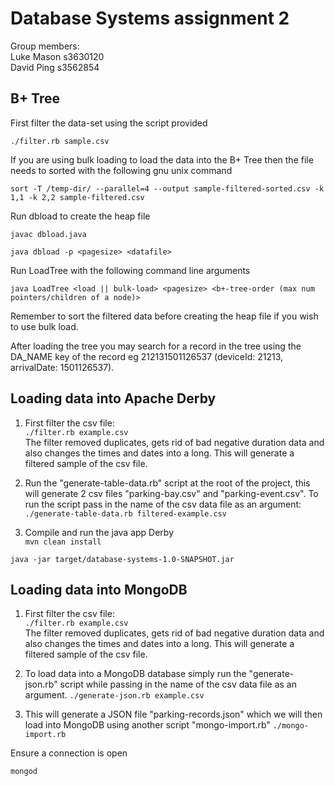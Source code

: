 # Database Systems assignment 2

Group members:\
Luke Mason s3630120\
David Ping s3562854

## B+ Tree

First filter the data-set using the script provided

``./filter.rb sample.csv``

If you are using bulk loading to load the data into the B+ Tree then the file needs to sorted with the following gnu unix command

``sort -T /temp-dir/ --parallel=4 --output sample-filtered-sorted.csv -k 1,1 -k 2,2 sample-filtered.csv``

Run dbload to create the heap file

``javac dbload.java``

``java dbload -p <pagesize> <datafile>``

Run LoadTree with the following command line arguments

``java LoadTree <load || bulk-load> <pagesize> <b+-tree-order (max num pointers/children of a node)>``

Remember to sort the filtered data before creating the heap file if you wish to use bulk load.

After loading the tree you may search for a record in the tree using the DA_NAME key of the record eg 212131501126537 (deviceId: 21213, arrivalDate: 1501126537).



## Loading data into Apache Derby

1. First filter the csv file: \
``./filter.rb example.csv``\
The filter removed duplicates, gets rid of bad negative duration data and also changes the times and dates into a long.
This will generate a filtered sample of the csv file.

2. Run the "generate-table-data.rb" script at the root of the project, this will generate 2 csv files "parking-bay.csv" and "parking-event.csv".
To run the script pass in the name of the csv data file as an argument: \
``./generate-table-data.rb filtered-example.csv``

3. Compile and run the java app Derby\
``mvn clean install``

``java -jar target/database-systems-1.0-SNAPSHOT.jar``

## Loading data into MongoDB
1. First filter the csv file: \
``./filter.rb example.csv``\
The filter removed duplicates, gets rid of bad negative duration data and also changes the times and dates into a long.
This will generate a filtered sample of the csv file.

2. To load data into a MongoDB database simply run the "generate-json.rb" script while passing in the name of the csv data file as an argument.
``./generate-json.rb example.csv``

3. This will generate a JSON file "parking-records.json" which we will then load into MongoDB using another script "mongo-import.rb"
``./mongo-import.rb``

Ensure a connection is open

``mongod``
